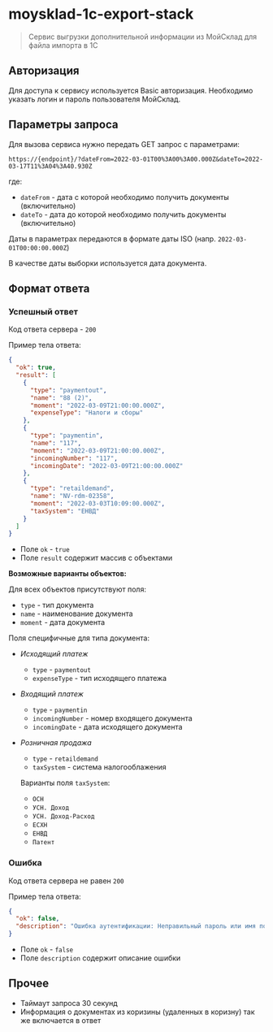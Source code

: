 # moysklad-1c-export-stack

> Сервис выгрузки дополнительной информации из МойСклад для файла импорта в 1С

## Авторизация

Для доступа к сервису используется Basic авторизация.
Необходимо указать логин и пароль пользователя МойСклад.

## Параметры запроса

Для вызова сервиса нужно передать GET запрос с параметрами:

`https://{endpoint}/?dateFrom=2022-03-01T00%3A00%3A00.000Z&dateTo=2022-03-17T11%3A04%3A40.930Z`

где:

- `dateFrom` - дата с которой необходимо получить документы (включительно)
- `dateTo` - дата до которой необходимо получить документы (включительно)

Даты в параметрах передаются в формате даты ISO (напр. `2022-03-01T00:00:00.000Z`)

В качестве даты выборки используется дата документа.

## Формат ответа

### Успешный ответ

Код ответа сервера - `200`

Пример тела ответа:

```json
{
  "ok": true,
  "result": [
    {
      "type": "paymentout",
      "name": "88 (2)",
      "moment": "2022-03-09T21:00:00.000Z",
      "expenseType": "Налоги и сборы"
    },
    {
      "type": "paymentin",
      "name": "117",
      "moment": "2022-03-09T21:00:00.000Z",
      "incomingNumber": "117",
      "incomingDate": "2022-03-09T21:00:00.000Z"
    },
    {
      "type": "retaildemand",
      "name": "NV-rdm-02358",
      "moment": "2022-03-03T10:09:00.000Z",
      "taxSystem": "ЕНВД"
    }
  ]
}
```

- Поле `ok` - `true`
- Поле `result` содержит массив с объектами

**Возможные варианты объектов:**

Для всех объектов присутствуют поля:

- `type` - тип документа
- `name` - наименование документа
- `moment` - дата документа

Поля специфичные для типа документа:

- _Исходящий платеж_

  - `type` - `paymentout`
  - `expenseType` - тип исходящего платежа

- _Входящий платеж_

  - `type` - `paymentin`
  - `incomingNumber` - номер входящего документа
  - `incomingDate` - дата исходящего документа

- _Розничная продажа_

  - `type` - `retaildemand`
  - `taxSystem` - система налогооблажения

  Варианты поля `taxSystem`:

  - `ОСН`
  - `УСН. Доход`
  - `УСН. Доход-Расход`
  - `ЕСХН`
  - `ЕНВД`
  - `Патент`

### Ошибка

Код ответа сервера не равен `200`

Пример тела ответа:

```json
{
  "ok": false,
  "description": "Ошибка аутентификации: Неправильный пароль или имя пользователя (https://dev.moysklad.ru/doc/api/remap/1.2/#error_1056)"
}
```

- Поле `ok` - `false`
- Поле `description` содержит описание ошибки

## Прочее

- Таймаут запроса 30 секунд
- Информация о документах из коризины (удаленных в коризну) так же включается в ответ
